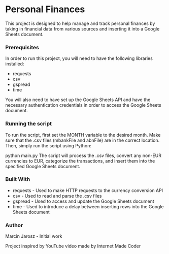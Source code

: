# Personal Finances
This project is designed to help manage and track personal finances by taking in financial data from various sources and inserting it into a Google Sheets document.

### Prerequisites
In order to run this project, you will need to have the following libraries installed:

* requests
* csv
* gspread
* time

You will also need to have set up the Google Sheets API and have the necessary authentication credentials in order to access the Google Sheets document.

### Running the script
To run the script, first set the MONTH variable to the desired month. Make sure that the .csv files (mbankFile and abnFile) are in the correct location. Then, simply run the script using Python:

python main.py
The script will process the .csv files, convert any non-EUR currencies to EUR, categorize the transactions, and insert them into the specified Google Sheets document.

### Built With
* requests - Used to make HTTP requests to the currency conversion API
* csv - Used to read and parse the .csv files
* gspread - Used to access and update the Google Sheets document
* time - Used to introduce a delay between inserting rows into the Google Sheets document
### Author
Marcin Jarosz - Initial work

Project inspired by YouTube video made by Internet Made Coder
